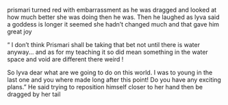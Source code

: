  prismari turned red with embarrassment as he was dragged  and looked at how much better she was doing then he was. Then he laughed as lyva said a goddess is longer it seemed she hadn’t changed much and that gave him great joy 

“ I don’t think Prismari shall be taking that bet not until there is water anyway... and as for my teaching it so did mean something in the water space and void are different there weird ! 

So lyva dear what are we going to do on this world. I was to young in the last one and you where made long after this point! Do you have any exciting plans.” He said trying to reposition himself closer to her hand then be dragged by her tail